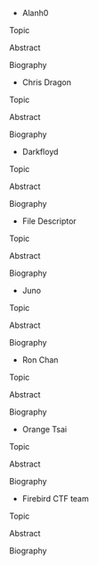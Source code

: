 - Alanh0

Topic

Abstract

Biography

- Chris Dragon

Topic

Abstract

Biography

- Darkfloyd

Topic

Abstract

Biography

- File Descriptor

Topic

Abstract

Biography

- Juno

Topic

Abstract

Biography

- Ron Chan

Topic

Abstract

Biography

- Orange Tsai

Topic

Abstract

Biography

- Firebird CTF team

Topic

Abstract

Biography
